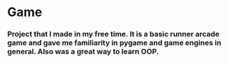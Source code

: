 # Game
### Project that I made in my free time. It is a basic runner arcade game and gave me familiarity in pygame and game engines in general. Also was a great way to learn OOP. 
